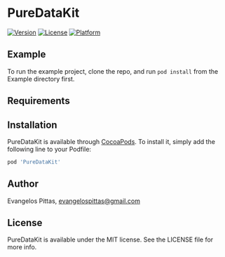 # PureDataKit

[![Version](https://img.shields.io/cocoapods/v/PureDataKit.svg?style=flat)](https://cocoapods.org/pods/PureDataKit)
[![License](https://img.shields.io/cocoapods/l/PureDataKit.svg?style=flat)](https://cocoapods.org/pods/PureDataKit)
[![Platform](https://img.shields.io/cocoapods/p/PureDataKit.svg?style=flat)](https://cocoapods.org/pods/PureDataKit)

## Example

To run the example project, clone the repo, and run `pod install` from the Example directory first.

## Requirements

## Installation

PureDataKit is available through [CocoaPods](https://cocoapods.org). To install
it, simply add the following line to your Podfile:

```ruby
pod 'PureDataKit'
```

## Author

Evangelos Pittas, evangelospittas@gmail.com

## License

PureDataKit is available under the MIT license. See the LICENSE file for more info.
